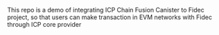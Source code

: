This repo is a demo of integrating ICP Chain Fusion Canister to Fidec project, so that users can make transaction in EVM networks with Fidec through ICP core provider
